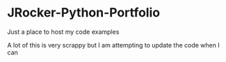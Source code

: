 # JRocker-Python-Portfolio
Just a place to host my code examples

A lot of this is very scrappy but I am attempting to update the code when I can
